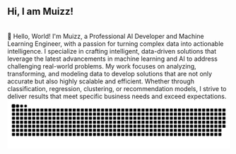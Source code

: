 ## Hi, I am Muizz!

</br>
👋 Hello, World!
I'm Muizz, a Professional AI Developer and Machine Learning Engineer, with a passion for turning complex data into actionable intelligence. I specialize in crafting intelligent, data-driven solutions that leverage the latest advancements in machine learning and AI to address challenging real-world problems. My work focuses on analyzing, transforming, and modeling data to develop solutions that are not only accurate but also highly scalable and efficient. Whether through classification, regression, clustering, or recommendation models, I strive to deliver results that meet specific business needs and exceed expectations.

<img src="https://raw.githubusercontent.com/muizzkarim10/muizzkarim10/output/github-contribution-grid-snake-dark.svg" alt="Snake animation" />

</div>
